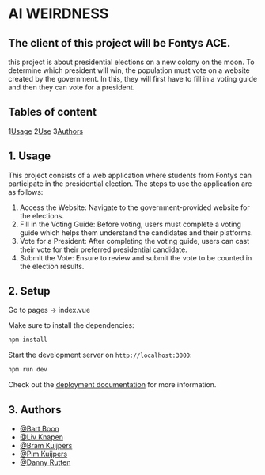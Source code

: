 # AI WEIRDNESS

## The client of this project will be Fontys ACE.

this project is about presidential elections on a new colony on the moon. To determine which president will win, the population must vote on a website created by the government. In this, they will first have to fill in a voting guide and then they can vote for a president.

## Tables of content

1[Usage](#1-usage)
2[Use](#2-setup)
3[Authors](#3-authors)

## 1. Usage

This project consists of a web application where students from Fontys can participate in the presidential election. The steps to use the application are as follows:

1. Access the Website: Navigate to the government-provided website for the elections.
2. Fill in the Voting Guide: Before voting, users must complete a voting guide which helps them understand the candidates and their platforms.
3. Vote for a President: After completing the voting guide, users can cast their vote for their preferred presidential candidate.
4. Submit the Vote: Ensure to review and submit the vote to be counted in the election results.

## 2. Setup

Go to pages -> index.vue

Make sure to install the dependencies:

```bash
npm install
```
Start the development server on `http://localhost:3000`:

```bash
npm run dev
```
Check out the [deployment documentation](https://nuxt.com/docs/getting-started/deployment) for more information.

## 3. Authors

- [@Bart Boon](https://git.fhict.nl/@I481962)
- [@Liv Knapen](https://git.fhict.nl/I505851)
- [@Bram Kuijpers](https://git.fhict.nl/I511519)
- [@Pim Kuijpers](https://git.fhict.nl/I486603)
- [@Danny Rutten](https://git.fhict.nl/I510404)